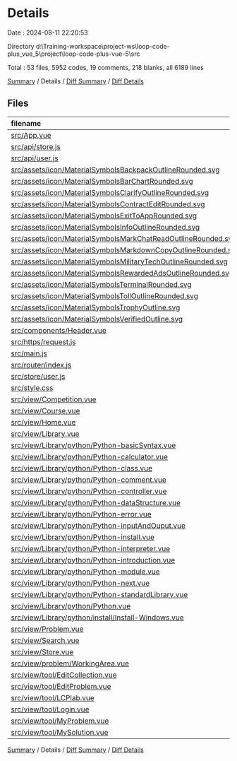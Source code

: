 # Details

Date : 2024-08-11 22:20:53

Directory d:\\Training-workspace\\project-ws\\loop-code-plus_vue_5\\project\\loop-code-plus-vue-5\\src

Total : 53 files,  5952 codes, 19 comments, 218 blanks, all 6189 lines

[Summary](results.md) / Details / [Diff Summary](diff.md) / [Diff Details](diff-details.md)

## Files
| filename | language | code | comment | blank | total |
| :--- | :--- | ---: | ---: | ---: | ---: |
| [src/App.vue](/src/App.vue) | vue | 8 | 0 | 4 | 12 |
| [src/api/store.js](/src/api/store.js) | JavaScript | 10 | 1 | 1 | 12 |
| [src/api/user.js](/src/api/user.js) | JavaScript | 8 | 1 | 1 | 10 |
| [src/assets/icon/MaterialSymbolsBackpackOutlineRounded.svg](/src/assets/icon/MaterialSymbolsBackpackOutlineRounded.svg) | XML | 1 | 0 | 0 | 1 |
| [src/assets/icon/MaterialSymbolsBarChartRounded.svg](/src/assets/icon/MaterialSymbolsBarChartRounded.svg) | XML | 1 | 0 | 0 | 1 |
| [src/assets/icon/MaterialSymbolsClarifyOutlineRounded.svg](/src/assets/icon/MaterialSymbolsClarifyOutlineRounded.svg) | XML | 1 | 0 | 0 | 1 |
| [src/assets/icon/MaterialSymbolsContractEditRounded.svg](/src/assets/icon/MaterialSymbolsContractEditRounded.svg) | XML | 1 | 0 | 0 | 1 |
| [src/assets/icon/MaterialSymbolsExitToAppRounded.svg](/src/assets/icon/MaterialSymbolsExitToAppRounded.svg) | XML | 1 | 0 | 0 | 1 |
| [src/assets/icon/MaterialSymbolsInfoOutlineRounded.svg](/src/assets/icon/MaterialSymbolsInfoOutlineRounded.svg) | XML | 1 | 0 | 0 | 1 |
| [src/assets/icon/MaterialSymbolsMarkChatReadOutlineRounded.svg](/src/assets/icon/MaterialSymbolsMarkChatReadOutlineRounded.svg) | XML | 1 | 0 | 0 | 1 |
| [src/assets/icon/MaterialSymbolsMarkdownCopyOutlineRounded.svg](/src/assets/icon/MaterialSymbolsMarkdownCopyOutlineRounded.svg) | XML | 1 | 0 | 0 | 1 |
| [src/assets/icon/MaterialSymbolsMilitaryTechOutlineRounded.svg](/src/assets/icon/MaterialSymbolsMilitaryTechOutlineRounded.svg) | XML | 1 | 0 | 0 | 1 |
| [src/assets/icon/MaterialSymbolsRewardedAdsOutlineRounded.svg](/src/assets/icon/MaterialSymbolsRewardedAdsOutlineRounded.svg) | XML | 1 | 0 | 0 | 1 |
| [src/assets/icon/MaterialSymbolsTerminalRounded.svg](/src/assets/icon/MaterialSymbolsTerminalRounded.svg) | XML | 1 | 0 | 0 | 1 |
| [src/assets/icon/MaterialSymbolsTollOutlineRounded.svg](/src/assets/icon/MaterialSymbolsTollOutlineRounded.svg) | XML | 1 | 0 | 0 | 1 |
| [src/assets/icon/MaterialSymbolsTrophyOutline.svg](/src/assets/icon/MaterialSymbolsTrophyOutline.svg) | XML | 1 | 0 | 0 | 1 |
| [src/assets/icon/MaterialSymbolsVerifiedOutline.svg](/src/assets/icon/MaterialSymbolsVerifiedOutline.svg) | XML | 1 | 0 | 0 | 1 |
| [src/components/Header.vue](/src/components/Header.vue) | vue | 369 | 0 | 6 | 375 |
| [src/https/request.js](/src/https/request.js) | JavaScript | 7 | 0 | 3 | 10 |
| [src/main.js](/src/main.js) | JavaScript | 16 | 5 | 5 | 26 |
| [src/router/index.js](/src/router/index.js) | JavaScript | 129 | 1 | 5 | 135 |
| [src/store/user.js](/src/store/user.js) | JavaScript | 22 | 2 | 1 | 25 |
| [src/style.css](/src/style.css) | CSS | 63 | 7 | 9 | 79 |
| [src/view/Competition.vue](/src/view/Competition.vue) | vue | 614 | 1 | 14 | 629 |
| [src/view/Course.vue](/src/view/Course.vue) | vue | 25 | 0 | 4 | 29 |
| [src/view/Home.vue](/src/view/Home.vue) | vue | 581 | 0 | 15 | 596 |
| [src/view/Library.vue](/src/view/Library.vue) | vue | 493 | 1 | 8 | 502 |
| [src/view/Library/python/Python-basicSyntax.vue](/src/view/Library/python/Python-basicSyntax.vue) | vue | 9 | 0 | 4 | 13 |
| [src/view/Library/python/Python-calculator.vue](/src/view/Library/python/Python-calculator.vue) | vue | 9 | 0 | 4 | 13 |
| [src/view/Library/python/Python-class.vue](/src/view/Library/python/Python-class.vue) | vue | 9 | 0 | 4 | 13 |
| [src/view/Library/python/Python-comment.vue](/src/view/Library/python/Python-comment.vue) | vue | 9 | 0 | 4 | 13 |
| [src/view/Library/python/Python-controller.vue](/src/view/Library/python/Python-controller.vue) | vue | 9 | 0 | 4 | 13 |
| [src/view/Library/python/Python-dataStructure.vue](/src/view/Library/python/Python-dataStructure.vue) | vue | 9 | 0 | 4 | 13 |
| [src/view/Library/python/Python-error.vue](/src/view/Library/python/Python-error.vue) | vue | 9 | 0 | 4 | 13 |
| [src/view/Library/python/Python-inputAndOuput.vue](/src/view/Library/python/Python-inputAndOuput.vue) | vue | 9 | 0 | 4 | 13 |
| [src/view/Library/python/Python-install.vue](/src/view/Library/python/Python-install.vue) | vue | 31 | 0 | 2 | 33 |
| [src/view/Library/python/Python-interpreter.vue](/src/view/Library/python/Python-interpreter.vue) | vue | 9 | 0 | 4 | 13 |
| [src/view/Library/python/Python-introduction.vue](/src/view/Library/python/Python-introduction.vue) | vue | 9 | 0 | 4 | 13 |
| [src/view/Library/python/Python-module.vue](/src/view/Library/python/Python-module.vue) | vue | 9 | 0 | 4 | 13 |
| [src/view/Library/python/Python-next.vue](/src/view/Library/python/Python-next.vue) | vue | 9 | 0 | 4 | 13 |
| [src/view/Library/python/Python-standardLibrary.vue](/src/view/Library/python/Python-standardLibrary.vue) | vue | 9 | 0 | 4 | 13 |
| [src/view/Library/python/Python.vue](/src/view/Library/python/Python.vue) | vue | 108 | 0 | 3 | 111 |
| [src/view/Library/python/install/Install-Windows.vue](/src/view/Library/python/install/Install-Windows.vue) | vue | 731 | 0 | 6 | 737 |
| [src/view/Problem.vue](/src/view/Problem.vue) | vue | 373 | 0 | 8 | 381 |
| [src/view/Search.vue](/src/view/Search.vue) | vue | 158 | 0 | 8 | 166 |
| [src/view/Store.vue](/src/view/Store.vue) | vue | 224 | 0 | 5 | 229 |
| [src/view/problem/WorkingArea.vue](/src/view/problem/WorkingArea.vue) | vue | 308 | 0 | 7 | 315 |
| [src/view/tool/EditCollection.vue](/src/view/tool/EditCollection.vue) | vue | 372 | 0 | 12 | 384 |
| [src/view/tool/EditProblem.vue](/src/view/tool/EditProblem.vue) | vue | 285 | 0 | 8 | 293 |
| [src/view/tool/LCPlab.vue](/src/view/tool/LCPlab.vue) | vue | 32 | 0 | 5 | 37 |
| [src/view/tool/Login.vue](/src/view/tool/Login.vue) | vue | 267 | 0 | 17 | 284 |
| [src/view/tool/MyProblem.vue](/src/view/tool/MyProblem.vue) | vue | 386 | 0 | 5 | 391 |
| [src/view/tool/MySolution.vue](/src/view/tool/MySolution.vue) | vue | 201 | 0 | 4 | 205 |

[Summary](results.md) / Details / [Diff Summary](diff.md) / [Diff Details](diff-details.md)